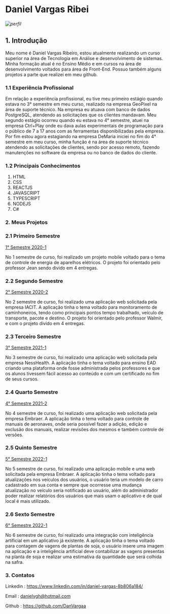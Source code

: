 
# Daniel Vargas Ribei

###### ![perfil](https://github.com/DanVargaa/Portfolio-APIs/blob/main/Perfil.png)
 

## 1. Introdução

Meu nome é Daniel Vargas Ribeiro, estou atualmente realizando um curso superior na área de Tecnologia em Análise e desenvolvimento de sistemas. Minha formação atual é no Ensino Médio e em cursos na área de desenvolvimento voltados para área de Front-End. Possuo também alguns projetos a parte que realizei em meu github.

### 1.1 Experiência Profissional

Em relação a experiência profissional, eu tive meu primeiro estágio quando estava no 3° semestre em meu curso, realizado na empresa GeoPixel na área de suporte técnico. Na empresa eu atuava com banco de dados PostgreSQL, atendendo as solicitações que os clientes mandavam. Meu segundo estágio ocorreu quando eu estava no 4° semestre, atuei na empresa Ctrl+Play onde eu dava aulas experimentais de programação para o público de 7 a 17 anos com as ferramentas disponibilizadas pela empresa. Por fim estou agora estagiando na empresa DeMaria iniciei no fim do 4° semestre em meu curso, minha função é na área de suporte técnico atendendo as solicitações de clientes, sendo por acesso remoto, fazendo manutenções no software da empresa ou no banco de dados do cliente.


### 1.2 Principais Conhecimentos

1. HTML
2. CSS
3. REACTJS
4. JAVASCRIPT
5. TYPESCRIPT
6. NODEJS
7. C#

### 2. Meus Projetos

### 2.1 Primeiro Semestre

<a href='https://github.com/DanVargaa/Portfolio-APIs/tree/Primeiro-API-2020-1'> 1° Semestre 2020-1</a>

No 1 semestre de curso, foi realizado um projeto mobile voltado para o tema de controle de energia de aparelhos elétricos. O projeto foi orientado pelo professor Jean sendo divido em 4 entregas.

### 2.2 Segundo Semestre

<a href='https://github.com/DanVargaa/Portfolio-APIs/tree/Segundo-API-2020-2'> 2° Semestre 2020-2</a>

No 2 semestre de curso, foi realizado uma aplicação web solicitada pela empresa IACIT. A aplicação tinha o tema voltado para monitoramento de caminhoneiros, tendo como principais pontos tempo trabalhado, veículo de transporte, pacote e destino. O projeto foi orientado pelo professor Walmir, e com o projeto divido em 4 entregas.

### 2.3 Terceiro Semestre

<a href='https://github.com/DanVargaa/Portfolio-APIs/tree/Terceiro-API-2021-1'> 3° Semestre 2021-1</a>

No 3 semestre de curso, foi realizado uma aplicação web solicitada pela empresa NessHealth. A aplicação tinha o tema voltado para ensino EAD criando uma plataforma onde fosse administrada pelos professores e que os alunos tivessem fácil acesso ao conteúdo e com um certificado no fim de seus cursos.

### 2.4 Quarto Semestre

<a href='https://github.com/DanVargaa/Portfolio-APIs/tree/Quarto-API-2021-2'> 4° Semestre 2021-2</a>

No 4 semestre de curso, foi realizado uma aplicação web solicitada pela empresa Embraer. A aplicação tinha o tema voltado para controle de manuais de aeronaves, onde seria possível fazer a adição, edição e exclusão dos manuais, realizar revisões dos mesmos e também controle de versões. 

### 2.5 Quinto Semestre

<a href='https://github.com/DanVargaa/Portfolio-APIs/tree/Quinto-API-2022-1'> 5° Semestre 2022-1</a>

No 5 semestre de curso, foi realizado uma aplicação mobile e uma web solicitada pela empresa Embraer. A aplicação tinha o tema voltado para atualizações nos veículos dos usuários, o usuário teria um modelo de carro cadastrado em sua conta e sempre que ocorresse uma mudança atualização no veículo seria notificado ao usuário, além do administrador poder realizar relatórios dos usuários que mais usam o aplicativo e de qual local é mais utilizado.

### 2.6 Sexto Semestre

<a href='https://github.com/DanVargaa/Portfolio-APIs/tree/Sexto-API-2022-2'> 6° Semestre 2022-1</a>

No 6 semestre de curso, foi realizado uma integração com inteligência artificial em um aplicativo já existente. A aplicação tinha o tema voltado para contagem de vagens de plantas de soja, o usuário insere uma imagem na aplicação e a inteligência artificial deve contabilizar as vagens presentas na planta de soja e realizar uma estimativa da quantidade que será colhida na safra.

### 3. Contatos

Linkedin : https://www.linkedin.com/in/daniel-vargas-8b806a184/

Email : danielvgh@hotmail.com

Github : https://github.com/DanVargaa
